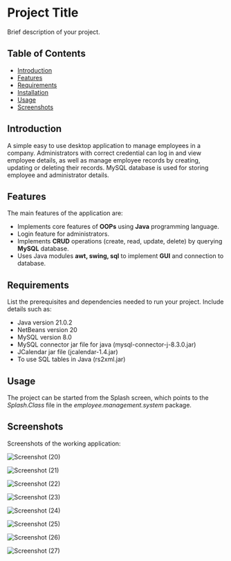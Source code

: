 # Project Title

Brief description of your project.

## Table of Contents

- [Introduction](#introduction)
- [Features](#features)
- [Requirements](#requirements)
- [Installation](#installation)
- [Usage](#usage)
- [Screenshots](#screenshots)

## Introduction

A simple easy to use desktop application to manage employees in a company. Administrators with correct credential can log in and view employee details, as well as manage employee records by creating, updating or deleting their records. MySQL database is used for storing employee and administrator details. 

## Features

The main features of the application are:
- Implements core features of <b>OOPs</b> using <b>Java</b> programming language.
- Login feature for administrators.
- Implements <b>CRUD</b> operations (create, read, update, delete) by querying <b>MySQL</b> database.
- Uses Java modules <b>awt, swing, sql</b> to implement <b>GUI</b> and connection to database.

## Requirements

List the prerequisites and dependencies needed to run your project. Include details such as:
- Java version 21.0.2
- NetBeans version 20
- MySQL version 8.0
- MySQL connector jar file for java (mysql-connector-j-8.3.0.jar)
- JCalendar jar file (jcalendar-1.4.jar)
- To use SQL tables in Java (rs2xml.jar)

## Usage

The project can be started from the Splash screen, which points to the <i>Splash.Class</i> file in the <i>employee.management.system</i> package.

## Screenshots

Screenshots of the working application:

![Screenshot (20)](https://github.com/triasa5/employee-management-system/assets/79649967/ebe2aead-6a8e-47d7-b683-8033a29ac571)

![Screenshot (21)](https://github.com/triasa5/employee-management-system/assets/79649967/b3a11015-f968-4921-83a5-d561f200032c)

![Screenshot (22)](https://github.com/triasa5/employee-management-system/assets/79649967/0c297cb2-8eb8-45d6-b935-dfb3ceedd0d1)

![Screenshot (23)](https://github.com/triasa5/employee-management-system/assets/79649967/b4165d8e-4e24-4e19-a973-044f4cf6f610)

![Screenshot (24)](https://github.com/triasa5/employee-management-system/assets/79649967/640a37c8-7548-4425-bd02-9ccc654bf911)

![Screenshot (25)](https://github.com/triasa5/employee-management-system/assets/79649967/31938e30-82fe-4884-ad02-3f4f9c28cac6)

![Screenshot (26)](https://github.com/triasa5/employee-management-system/assets/79649967/4bd44ee7-b624-4b28-959f-dc9bbeea1136)

![Screenshot (27)](https://github.com/triasa5/employee-management-system/assets/79649967/f9fe1851-d85a-4f93-b90b-e4c3b004b857)




